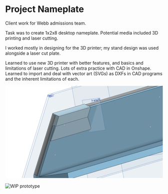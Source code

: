 # Project Nameplate

Client work for Webb admissions team.

Task was to create 1x2x8 desktop nameplate. Potential media included 3D printing and laser cutting.

I worked mostly in designing for the 3D printer; my stand design was used alongside a laser cut plate.

Learned to use new 3D printer with better features, and basics and limitations of laser cutting. Lots of extra practice with CAD in Onshape. Learned to import and deal with vector art (SVGs) as DXFs in CAD programs and the inherent limitations of each.

![WIP CAD](pnp_cad.png)

![WIP prototype](IMG_2987(2).heic)
